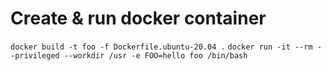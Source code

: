 # Create & run docker container

`docker build -t foo -f Dockerfile.ubuntu-20.04 .`
`docker run -it --rm --privileged --workdir /usr -e FOO=hello foo /bin/bash`
